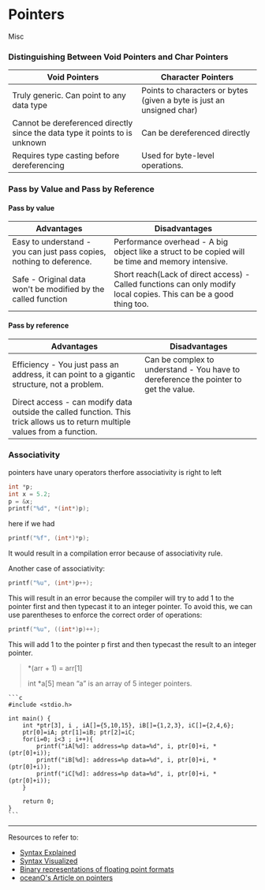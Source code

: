 # Pointers

Misc

### Distinguishing Between Void Pointers and Char Pointers

| Void Pointers                                                               | Character Pointers                                                    |
| --------------------------------------------------------------------------- | --------------------------------------------------------------------- |
| Truly generic. Can point to any data type                                   | Points to characters or bytes (given a byte is just an unsigned char) |
| Cannot be dereferenced directly since the data type it points to is unknown | Can be dereferenced directly                                          |
| Requires type casting before dereferencing                                  | Used for byte-level operations.                                       |


### Pass by Value and Pass by Reference

#### Pass by value

| Advantages                                                           | Disadvantages                                                                                                     |
| -------------------------------------------------------------------- | ----------------------------------------------------------------------------------------------------------------- |
| Easy to understand - you can just pass copies, nothing to deference. | Performance overhead - A big object like a struct to be copied will be time and memory intensive.                 |
| Safe - Original data won't be modified by the called function        | Short reach(Lack of direct access) - Called functions can only modify local copies. This can be a good thing too. |

#### Pass by reference

| Advantages                                                                                                                   | Disadvantages                                                                        |
| ---------------------------------------------------------------------------------------------------------------------------- | ------------------------------------------------------------------------------------ |
| Efficiency  - You just pass an address, it can point to a gigantic structure, not a problem.                                 | Can be complex to understand - You have to dereference the pointer to get the value. |
| Direct access - can modify data outside the called function. This trick allows us to return multiple values from a function. |                                                                                      |
### Associativity

pointers have unary operators therfore associativity is right to left

```C
int *p;
int x = 5.2;
p = &x;
printf("%d", *(int*)p);
```

here if we had 

```C
printf("%f", (int*)*p);
```

It would result in a compilation error because of associativity rule.

Another case of associativity:

```C
printf("%u", (int*)p++);
```

This will result in an error because the compiler will try to add 1 to the pointer first and then typecast it to an integer pointer. To avoid this, we can use parentheses to enforce the correct order of operations:

```C
printf("%u", ((int*)p)++);
```

This will add 1 to the pointer p first and then typecast the result to an integer pointer.



> *(arr + 1) = arr[1]
> 
> int *a[5] mean “a” is an array of 5 integer pointers.

~~~admonish note
```c
#include <stdio.h>

int main() {
    int *ptr[3], i , iA[]={5,10,15}, iB[]={1,2,3}, iC[]={2,4,6};
    ptr[0]=iA; ptr[1]=iB; ptr[2]=iC;
    for(i=0; i<3 ; i++){
        printf("iA[%d]: address=%p data=%d", i, ptr[0]+i, *(ptr[0]+i));
        printf("iB[%d]: address=%p data=%d", i, ptr[0]+i, *(ptr[0]+i));
        printf("iC[%d]: address=%p data=%d", i, ptr[0]+i, *(ptr[0]+i));
    }

    return 0;
}
```
~~~


-----

Resources to refer to:

- [Syntax Explained](https://cdecl.org/)
- [Syntax Visualized](https://www.dcode.fr/c-declaration-explained)
- [Binary representations of floating point formats](https://float.exposed)
- [oceanO's Article on pointers](https://medium.com/@jalal92/just-dereference-the-link-for-the-code-in-the-video-cdfc0c2d9547)
